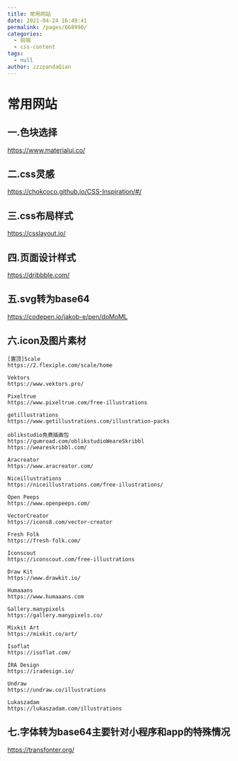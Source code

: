 ```yaml
---
title: 常用网站
date: 2021-04-24 16:49:41
permalink: /pages/668990/
categories: 
  - 前端
  - css-content
tags: 
  - null
author: zzzpandaQian
---
```

# 常用网站
## 一.色块选择

https://www.materialui.co/

## 二.css灵感

https://chokcoco.github.io/CSS-Inspiration/#/

## 三.css布局样式

https://csslayout.io/

## 四.页面设计样式

https://dribbble.com/

## 五.svg转为base64

https://codepen.io/jakob-e/pen/doMoML

## 六.icon及图片素材

```text
[置顶]Scale  
https://2.flexiple.com/scale/home

Vektors 
https://www.vektors.pro/

Pixeltrue  
https://www.pixeltrue.com/free-illustrations

getillustrations 
https://www.getillustrations.com/illustration-packs

oblikstudio免费插画包 
https://gumroad.com/oblikstudioWeareSkribbl  
https://weareskribbl.com/

Aracreator  
https://www.aracreator.com/

Niceillustrations 
https://niceillustrations.com/free-illustrations/

Open Peeps
https://www.openpeeps.com/

VectorCreator
https://icons8.com/vector-creator

Fresh Folk
https://fresh-folk.com/

Iconscout
https://iconscout.com/free-illustrations

Draw Kit
https://www.drawkit.io/

Humaaans
https://www.humaaans.com

Gallery.manypixels
https://gallery.manypixels.co/

Mixkit Art 
https://mixkit.co/art/

Isoflat
https://isoflat.com/

IRA Design
https://iradesign.io/

Undraw
https://undraw.co/illustrations

Lukaszadam
https://lukaszadam.com/illustrations
```

## 七.字体转为base64主要针对小程序和app的特殊情况

https://transfonter.org/